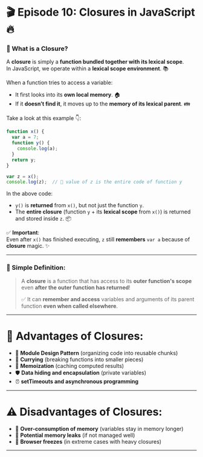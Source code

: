 # 🎬 Episode 10: Closures in JavaScript 🔥

### 🧠 What is a Closure?

A **closure** is simply a **function bundled together with its lexical scope**.  
In JavaScript, we operate within a **lexical scope environment**. 📚

When a function tries to access a variable:
- It first looks into its **own local memory**. 🏠
- If it **doesn’t find it**, it moves up to the **memory of its lexical parent**. 👪

Take a look at this example 👇:

```javascript
function x() { 
  var a = 7; 
  function y() { 
    console.log(a); 
  } 
  return y; 
}

var z = x();
console.log(z);  // 👀 value of z is the entire code of function y
```

In the above code:
- `y()` is **returned** from `x()`, but not just the function `y`.
- The **entire closure** (function `y` + its **lexical scope** from `x()`) is returned and stored inside `z`. 📦

✅ **Important**:  
Even after `x()` has finished executing, `z` still **remembers** `var a` because of **closure** magic. ✨

---

### 🧵 Simple Definition:

> A **closure** is a function that has access to its **outer function's scope** even **after the outer function has returned**!  
>  
> ✅ It can **remember and access** variables and arguments of its parent function **even when called elsewhere**.

---

# 🌟 Advantages of Closures:
- 🧩 **Module Design Pattern** (organizing code into reusable chunks)
- 🍛 **Currying** (breaking functions into smaller pieces)
- 🧠 **Memoization** (caching computed results)
- 🛡️ **Data hiding and encapsulation** (private variables)
- ⏰ **setTimeouts and asynchronous programming**

---

# ⚠️ Disadvantages of Closures:
- 🛑 **Over-consumption of memory** (variables stay in memory longer)
- 🐌 **Potential memory leaks** (if not managed well)
- 🧊 **Browser freezes** (in extreme cases with heavy closures)

---